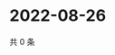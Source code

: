 # 2022-08-26

共 0 条

<!-- BEGIN WEIBO -->
<!-- 最后更新时间 Fri Aug 26 2022 14:26:06 GMT+0800 (China Standard Time) -->

<!-- END WEIBO -->

